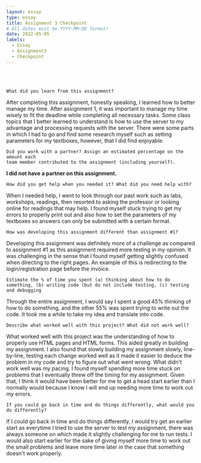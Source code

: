 ```yaml
---
layout: essay
type: essay
title: Assignment 3 Checkpoint
# All dates must be YYYY-MM-DD format!
date: 2022-05-05
labels:
  - Essay
  - Assignment3
  - Checkpoint
---
```


<br>
<br>


```
What did you learn from this assignment?
```
After completing this assignment, honestly speaking, I learned how to better manage my time. After assignment 1, it was important to manage my time wisely to fit the deadline while completing all necessary tasks. Some class topics that I better learned to understand is how to use the server to my advantage and processing requests with the server. There were some parts in which I had to go and find some research myself such as setting parameters for my textboxes, however, that I did find enjoyable. 
<br>

```
Did you work with a partner? Assign an estimated percentage on the amount each 
team member contributed to the assignment (including yourself).
```
<strong> I did not have a partner on this assignment. </strong>
<br>

```
How did you get help when you needed it? What did you need help with?
```
When I needed help, I went to look through our past work such as labs, workshops, readings, then resorted to asking the professor or looking online for readings that may help. I found myself stuck trying to get my errors to properly print out and also how to set the parameters of my textboxes so answers can only be submitted with a certain format. 
<br>

```
How was developing this assignment different than assignment #1?
```
Developing this assignment was definitely more of a challenge as compared to assignment #1 as this assignment required more testing in my opinion. It was challenging in the sense that I found myself getting slightly confused when directing to the right pages. An example of this is redirecting to the login/registration page before the invoice. 
<br>

```
Estimate the % of time you spent (a) thinking about how to do something, (b) writing code (but do not include testing, (c) testing and debugging
```
Through the entire assignment, I would say I spent a good 45% thinking of how to do something, and the other 55% was spent trying to write out the code. It took me a while to take my idea and translate into code. 
<br>

```
Describe what worked well with this project? What did not work well?
```
What worked well with this project was the understanding of how to properly use HTML pages and HTML forms. This aided greatly in building my assignment. I also found that slowly building my assignment slowly, line-by-line, testing each change worked well as it made it easier to deduce the problem in my code and try to figure out what went wrong. What didn't work well was my pacing. I found myself spending more time stuck on problems that I eventually threw off the timing for my assignment. Given that, I think it would have been better for me to get a head start earlier than I normally would because I know I will end up needing more time to work out my errors. 
<br>

```
If you could go back in time and do things differently, what would you do differently?
```
If I could go back in time and do things differently, I would try get an earlier start as everytime I tried to use the server to test my assignment, there was always someone on which made it slightly challenging for me to run tests. I would also start earlier for the sake of giving myself more time to work out the small problems and leave more time later in the case that something doesn't work properly. 

<br>
<br>


